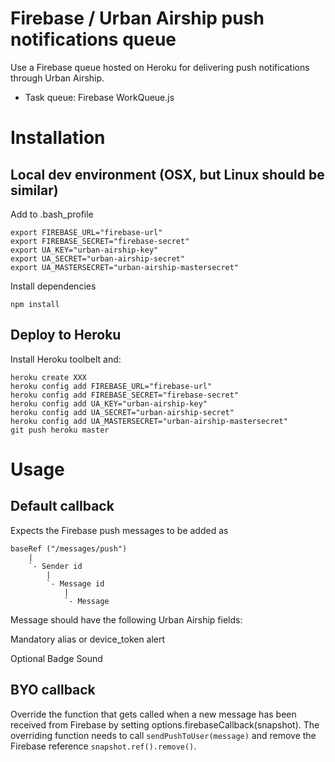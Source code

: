 # Firebase / Urban Airship push notifications queue

Use a Firebase queue hosted on Heroku for delivering push notifications through Urban Airship.

* Task queue: Firebase WorkQueue.js

# Installation

## Local dev environment (OSX, but Linux should be similar)

Add to .bash_profile

    export FIREBASE_URL="firebase-url"
    export FIREBASE_SECRET="firebase-secret"
    export UA_KEY="urban-airship-key"
    export UA_SECRET="urban-airship-secret"
    export UA_MASTERSECRET="urban-airship-mastersecret"

Install dependencies

    npm install


## Deploy to Heroku

Install Heroku toolbelt and:

    heroku create XXX
    heroku config add FIREBASE_URL="firebase-url"
    heroku config add FIREBASE_SECRET="firebase-secret"
    heroku config add UA_KEY="urban-airship-key"
    heroku config add UA_SECRET="urban-airship-secret"
    heroku config add UA_MASTERSECRET="urban-airship-mastersecret"
    git push heroku master


# Usage

## Default callback
Expects the Firebase push messages to be added as 

    baseRef ("/messages/push")
        |
        `- Sender id
            |
            `- Message id
                |
                `- Message

Message should have the following Urban Airship fields:

Mandatory
    alias or device_token
    alert

Optional
    Badge
    Sound


## BYO callback

Override the function that gets called when a new message has been received from Firebase by setting options.firebaseCallback(snapshot).  The overriding function needs to call `sendPushToUser(message)` and remove the Firebase reference `snapshot.ref().remove()`.